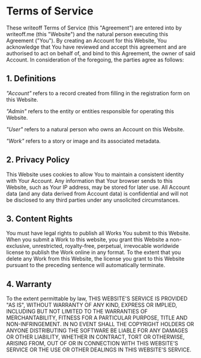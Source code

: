 # Terms of Service

These writeoff Terms of Service (this "Agreement") are entered into by writeoff.me (this "Website") and the natural person executing this Agreement ("You").
By creating an Account for this Website, You acknowledge that You have reviewed and accept this agreement and are authorised to act on behalf of, and bind to this Agreement, the owner of said Account.
In consideration of the foregoing, the parties agree as follows:

## 1. Definitions

_"Account"_ refers to a record created from filling in the registration form on this Website.

_"Admin"_ refers to the entity or entities responsible for operating this Website.

_"User"_ refers to a natural person who owns an Account on this Website.

_"Work"_ refers to a story or image and its associated metadata.

## 2. Privacy Policy

This Website uses cookies to allow You to maintain a consistent identity with Your Account.
Any information that Your browser sends to this Website, such as Your IP address, may be stored for later use.
All Account data (and any data derived from Account data) is confidential and will not be disclosed to any third parties under any unsolicited circumstances.

## 3. Content Rights

You must have legal rights to publish all Works You submit to this Website.
When you submit a Work to this website, you grant this Website a
non-exclusive, unrestricted, royalty-free, perpetual, irrevocable worldwide license to publish the Work online in any format.
To the extent that you delete any Work from this Website, the license you grant to this Website pursuant to the preceding sentence will automatically terminate.

## 4. Warranty

To the extent permittable by law, THIS WEBSITE'S SERVICE IS PROVIDED "AS IS", WITHOUT WARRANTY OF ANY KIND, EXPRESS OR IMPLIED, INCLUDING BUT NOT LIMITED TO THE WARRANTIES OF MERCHANTABILITY, FITNESS FOR A PARTICULAR PURPOSE, TITLE AND NON-INFRINGEMENT.
IN NO EVENT SHALL THE COPYRIGHT HOLDERS OR ANYONE DISTRIBUTING THE SOFTWARE BE LIABLE FOR ANY DAMAGES OR OTHER LIABILITY, WHETHER IN CONTRACT, TORT OR OTHERWISE, ARISING FROM, OUT OF OR IN CONNECTION WITH THIS WEBSITE'S SERVICE OR THE USE OR OTHER DEALINGS IN THIS WEBSITE'S SERVICE.
